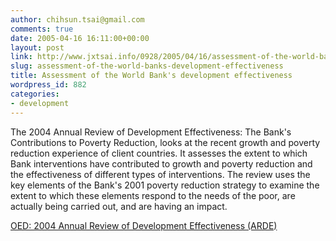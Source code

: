 ```yaml
---
author: chihsun.tsai@gmail.com
comments: true
date: 2005-04-16 16:11:00+00:00
layout: post
link: http://www.jxtsai.info/0928/2005/04/16/assessment-of-the-world-banks-development-effectiveness/
slug: assessment-of-the-world-banks-development-effectiveness
title: Assessment of the World Bank's development effectiveness
wordpress_id: 882
categories:
- development
---
```


The 2004 Annual Review of Development Effectiveness: The Bank's Contributions to Poverty Reduction, looks at the recent growth and poverty reduction experience of client countries. It assesses the extent to which Bank interventions have contributed to growth and poverty reduction and the effectiveness of different types of interventions. The review uses the key elements of the Bank's 2001 poverty reduction strategy to examine the extent to which these elements respond to the needs of the poor, are actually being carried out, and are having an impact.  
  
[OED: 2004 Annual Review of Development Effectiveness (ARDE)](http://www.jxtsai.info/blog/)
